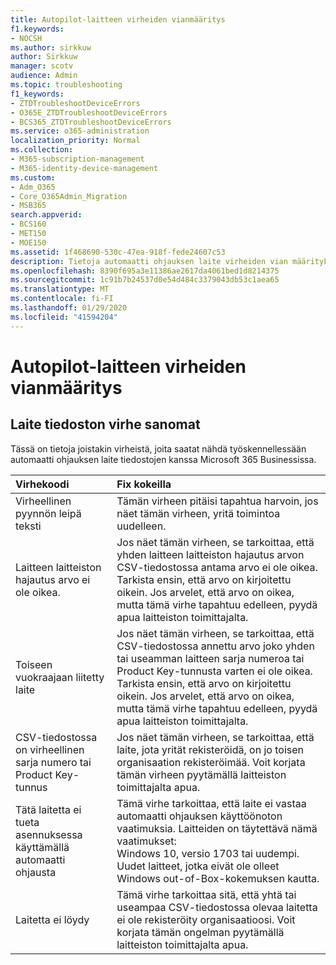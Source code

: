 ```yaml
---
title: Autopilot-laitteen virheiden vianmääritys
f1.keywords:
- NOCSH
ms.author: sirkkuw
author: Sirkkuw
manager: scotv
audience: Admin
ms.topic: troubleshooting
f1_keywords:
- ZTDTroubleshootDeviceErrors
- O365E_ZTDTroubleshootDeviceErrors
- BCS365_ZTDTroubleshootDeviceErrors
ms.service: o365-administration
localization_priority: Normal
ms.collection:
- M365-subscription-management
- M365-identity-device-management
ms.custom:
- Adm_O365
- Core_O365Admin_Migration
- MSB365
search.appverid:
- BCS160
- MET150
- MOE150
ms.assetid: 1f468690-530c-47ea-918f-fede24607c53
description: Tietoja automaatti ohjauksen laite virheiden vian määrityksestä.
ms.openlocfilehash: 8390f695a3e11386ae2617da4061bed1d8214375
ms.sourcegitcommit: 1c91b7b24537d0e54d484c3379043db53c1aea65
ms.translationtype: MT
ms.contentlocale: fi-FI
ms.lasthandoff: 01/29/2020
ms.locfileid: "41594204"
---
```

# <a name="troubleshoot-autopilot-device-errors"></a>Autopilot-laitteen virheiden vianmääritys

## <a name="device-file-error-messages"></a>Laite tiedoston virhe sanomat

Tässä on tietoja joistakin virheistä, joita saatat nähdä työskennellessään automaatti ohjauksen laite tiedostojen kanssa Microsoft 365 Businessissa. 
  
|**Virhekoodi**|**Fix kokeilla**|
|:-----|:-----|
|Virheellinen pyynnön leipä teksti  <br/> |Tämän virheen pitäisi tapahtua harvoin, jos näet tämän virheen, yritä toimintoa uudelleen.  <br/> |
|Laitteen laitteiston hajautus arvo ei ole oikea.  <br/> |Jos näet tämän virheen, se tarkoittaa, että yhden laitteen laitteiston hajautus arvon CSV-tiedostossa antama arvo ei ole oikea. Tarkista ensin, että arvo on kirjoitettu oikein. Jos arvelet, että arvo on oikea, mutta tämä virhe tapahtuu edelleen, pyydä apua laitteiston toimittajalta.  <br/> |
|Toiseen vuokraajaan liitetty laite  <br/> |Jos näet tämän virheen, se tarkoittaa, että CSV-tiedostossa annettu arvo joko yhden tai useamman laitteen sarja numeroa tai Product Key-tunnusta varten ei ole oikea. Tarkista ensin, että arvo on kirjoitettu oikein. Jos arvelet, että arvo on oikea, mutta tämä virhe tapahtuu edelleen, pyydä apua laitteiston toimittajalta.  <br/> |
|CSV-tiedostossa on virheellinen sarja numero tai Product Key-tunnus  <br/> |Jos näet tämän virheen, se tarkoittaa, että laite, jota yrität rekisteröidä, on jo toisen organisaation rekisteröimää. Voit korjata tämän virheen pyytämällä laitteiston toimittajalta apua.  <br/> |
|Tätä laitetta ei tueta asennuksessa käyttämällä automaatti ohjausta  <br/> | Tämä virhe tarkoittaa, että laite ei vastaa automaatti ohjauksen käyttöönoton vaatimuksia. Laitteiden on täytettävä nämä vaatimukset:  <br/>  Windows 10, versio 1703 tai uudempi.  <br/>  Uudet laitteet, jotka eivät ole olleet Windows out-of-Box-kokemuksen kautta.  <br/> |
|Laitetta ei löydy  <br/> |Tämä virhe tarkoittaa sitä, että yhtä tai useampaa CSV-tiedostossa olevaa laitetta ei ole rekisteröity organisaatioosi. Voit korjata tämän ongelman pyytämällä laitteiston toimittajalta apua.  <br/> |

